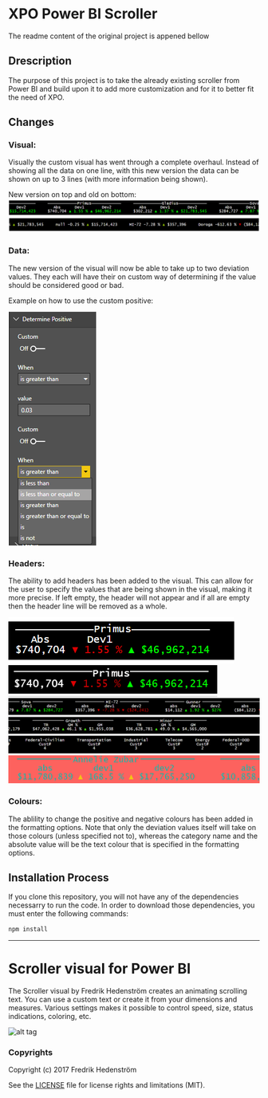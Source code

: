 # XPO Power BI Scroller
The readme content of the original project is appened bellow

## Drescription
The purpose of this project is to take the already existing scroller from Power BI and build upon it to add more customization and for it to better fit the need of XPO. 

## Changes
### Visual:
Visually the custom visual has went through a complete overhaul. Instead of showing all the data on one line, with this new version the data can be shown on up to 3 lines (with more information being shown). 

New version on top and old on bottom:
![Comparison of visuals](./assets/visualComparison.PNG)

### Data: 
The new version of the visual will now be able to take up to two deviation values. They each will have their on custom way of determining if the value should be considered good or bad.

Example on how to use the custom positive:

![Example of how to use custom positive](./assets/customPositive.PNG)

### Headers:
The ability to add headers has been added to the visual. This can allow for the user to specify the values that are being shown in the visual, making it more precise. If left empty, the header will not appear and if all are empty then the header line will be removed as a whole.

![Example of headers](./assets/twoHeaders.PNG)
![Example of headers](./assets/noHeaders.png)
![FormatingExamples](./assets/formattingExamples.png)

### Colours:
The ablility to change the positive and negative colours has been added in the formatting options. Note that only the deviation values itself will take on those colours (unless specified not to), whereas the category name and the absolute value will be the text colour that is specified in the formatting options.

## Installation Process
If you clone this repository, you will not have any of the dependencies necessarry to run the code. In order to download those dependencies, you must enter the following commands:

```bash
npm install 
```
________________________________________________________________________________________________________________________________________
# Scroller visual for Power BI

The Scroller visual by Fredrik Hedenström creates an animating scrolling text. You can use a custom text or create it from your dimensions and measures. Various settings makes it possible to control speed, size, status indications, coloring, etc.

![alt tag](screenshot.png)


### Copyrights

Copyright (c) 2017 Fredrik Hedenström

See the [LICENSE](/LICENSE) file for license rights and limitations (MIT). 
